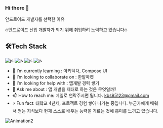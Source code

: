 ### Hi there 👋

안드로이드 개발자를 선택한 이유 

🔥안드로이드 신입 개발자가 되기 위해 취업하려 노력하고 있습니다🔥
## 🛠️Tech Stack

![js](https://img.shields.io/badge/Android-3DDC84?style=for-the-badge&logo=android&logoColor=white)
![js](https://img.shields.io/badge/Kotlin-0095D5?&style=for-the-badge&logo=kotlin&logoColor=white?style=for-the-badge&logo=JavaScript&logoColor=white)
![js](https://img.shields.io/badge/Firebase-039BE5?style=for-the-badge&logo=Firebase&logoColor=white)
![js](https://img.shields.io/badge/Figma-F24E1E?style=for-the-badge&logo=figma&logoColor=white)

- 🌱 I’m currently learning :  아키텍처, Compose UI
- 👯 I’m looking to collaborate on :  한밭마켓
- 🤔 I’m looking for help with :  앱개발 경력 쌓기
- 💬 Ask me about : 앱 개발을 제대로 하는 것은 무엇일까?
- 📫 How to reach me: 메일로 연락주시면 됩니다. kbs95123@gmail.com
- ⚡ Fun fact: 대학교 4년제, 프로젝트 경험 쌓아 나가는 중입니다. 누군가에게 배워서 얻는 지식보다 현재 스스로 배우는 능력을 기르는 것에 흥미를 느끼고 있습니다.

![Animation2](https://github.com/BPT0/BPT0/assets/81085595/a0505dab-fd3e-4010-ae96-7b75cd027479)
